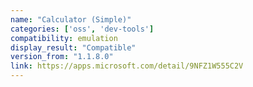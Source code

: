 ```yaml
---
name: "Calculator (Simple)"
categories: ['oss', 'dev-tools']
compatibility: emulation
display_result: "Compatible"
version_from: "1.1.8.0"
link: https://apps.microsoft.com/detail/9NFZ1W555C2V
---
```

